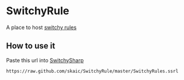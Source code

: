 SwitchyRule
===========

A place to host [switchy rules](http://code.google.com/p/switchy/wiki/RuleList)

How to use it
--------------

Paste this url into [SwitchySharp](http://code.google.com/p/switchy/)

```
https://raw.github.com/skaic/SwitchyRule/master/SwitchyRules.ssrl
```
